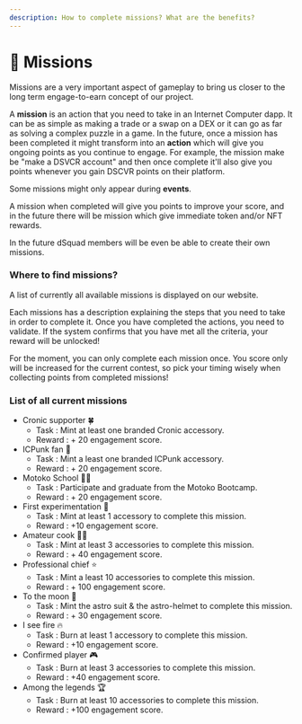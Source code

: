 ```yaml
---
description: How to complete missions? What are the benefits?
---
```


# 📜 Missions

Missions are a very important aspect of gameplay to bring us closer to the long term engage-to-earn concept of our project.

A **mission** is an action that you need to take in an Internet Computer dapp. It can be as simple as making a trade or a swap on a DEX or it can go as far as solving a complex puzzle in a game. In the future, once a mission has been completed it might transform into an **action** which will give you ongoing points as you continue to engage. For example, the mission make be "make a DSVCR account" and then once complete it'll also give you points whenever you gain DSCVR points on their platform.

Some missions might only appear during **events**.

A mission when completed will give you points to improve your score, and in the future there will be mission which give immediate token and/or NFT rewards.&#x20;

In the future dSquad members will be even be able to create their own missions.

### **Where to find missions?**

A list of currently all available missions is displayed on our website.&#x20;

Each missions has a description explaining the steps that you need to take in order to complete it. Once you have completed the actions, you need to validate. If the system confirms that you have met all the criteria, your reward will be unlocked!

For the moment, you can only complete each mission once. You score only will be increased for the current contest, so pick your timing wisely when collecting points from completed missions!

### List of all current missions&#x20;

* Cronic supporter 🍀
  * Task : Mint at least one branded Cronic accessory.
  * Reward : + 20 engagement score.
* ICPunk fan 🤡
  * Task : Mint a least one branded ICPunk accessory.
  * Reward : + 20 engagement score.
* Motoko School 👨‍🏫
  * Task : Participate and graduate from the Motoko Bootcamp.
  * Reward : + 20 engagement score.
* First experimentation 🧪
  * Task : Mint at least 1 accessory to complete this mission.
  * Reward : +10 engagement score.
* Amateur cook 🧑‍🍳
  * Task : Mint at least 3 accessories to complete this mission.
  * Reward : + 40 engagement score.
* Professional chief ⭐️
  * Task : Mint a least 10 accessories to complete this mission.
  * Reward : + 100 engagement score.
* To the moon 🚀
  * Task : Mint the astro suit & the astro-helmet to complete this mission.
  * Reward : + 30 engagement score.
* I see fire 🔥
  * Task : Burn at least 1 accessory to complete this mission.
  * Reward : +10 engagement score.
* Confirmed player 🎮
  * Task :  Burn at least 3 accessories to complete this mission.
  * Reward : +40 engagement score.
* Among the legends 🏆
  * Task : Burn at least 10 accessories to complete this mission.
  * Reward : +100 engagement score.
